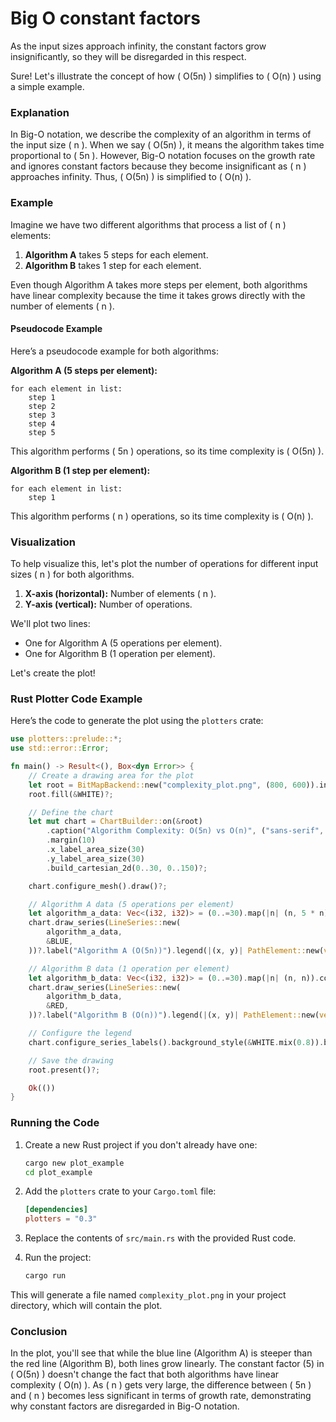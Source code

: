 # Big O constant factors

As the input sizes approach infinity, the constant factors grow insignificantly, so they will be disregarded in this respect.

Sure! Let's illustrate the concept of how \( O(5n) \) simplifies to \( O(n) \) using a simple example.

### Explanation

In Big-O notation, we describe the complexity of an algorithm in terms of the input size \( n \). When we say \( O(5n) \), it means the algorithm takes time proportional to \( 5n \). However, Big-O notation focuses on the growth rate and ignores constant factors because they become insignificant as \( n \) approaches infinity. Thus, \( O(5n) \) is simplified to \( O(n) \).

### Example

Imagine we have two different algorithms that process a list of \( n \) elements:

1. **Algorithm A** takes 5 steps for each element.
2. **Algorithm B** takes 1 step for each element.

Even though Algorithm A takes more steps per element, both algorithms have linear complexity because the time it takes grows directly with the number of elements \( n \).

#### Pseudocode Example

Here’s a pseudocode example for both algorithms:

**Algorithm A (5 steps per element):**
```plaintext
for each element in list:
    step 1
    step 2
    step 3
    step 4
    step 5
```
This algorithm performs \( 5n \) operations, so its time complexity is \( O(5n) \).

**Algorithm B (1 step per element):**
```plaintext
for each element in list:
    step 1
```
This algorithm performs \( n \) operations, so its time complexity is \( O(n) \).

### Visualization

To help visualize this, let's plot the number of operations for different input sizes \( n \) for both algorithms.

1. **X-axis (horizontal):** Number of elements \( n \).
2. **Y-axis (vertical):** Number of operations.

We'll plot two lines:
- One for Algorithm A (5 operations per element).
- One for Algorithm B (1 operation per element).

Let's create the plot!

### Rust Plotter Code Example

Here’s the code to generate the plot using the `plotters` crate:

```rust
use plotters::prelude::*;
use std::error::Error;

fn main() -> Result<(), Box<dyn Error>> {
    // Create a drawing area for the plot
    let root = BitMapBackend::new("complexity_plot.png", (800, 600)).into_drawing_area();
    root.fill(&WHITE)?;

    // Define the chart
    let mut chart = ChartBuilder::on(&root)
        .caption("Algorithm Complexity: O(5n) vs O(n)", ("sans-serif", 50))
        .margin(10)
        .x_label_area_size(30)
        .y_label_area_size(30)
        .build_cartesian_2d(0..30, 0..150)?;

    chart.configure_mesh().draw()?;

    // Algorithm A data (5 operations per element)
    let algorithm_a_data: Vec<(i32, i32)> = (0..=30).map(|n| (n, 5 * n)).collect();
    chart.draw_series(LineSeries::new(
        algorithm_a_data,
        &BLUE,
    ))?.label("Algorithm A (O(5n))").legend(|(x, y)| PathElement::new(vec![(x, y), (x + 20, y)], &BLUE));

    // Algorithm B data (1 operation per element)
    let algorithm_b_data: Vec<(i32, i32)> = (0..=30).map(|n| (n, n)).collect();
    chart.draw_series(LineSeries::new(
        algorithm_b_data,
        &RED,
    ))?.label("Algorithm B (O(n))").legend(|(x, y)| PathElement::new(vec![(x, y), (x + 20, y)], &RED));

    // Configure the legend
    chart.configure_series_labels().background_style(&WHITE.mix(0.8)).border_style(&BLACK).draw()?;

    // Save the drawing
    root.present()?;

    Ok(())
}
```

### Running the Code

1. Create a new Rust project if you don't already have one:
   ```sh
   cargo new plot_example
   cd plot_example
   ```

2. Add the `plotters` crate to your `Cargo.toml` file:
   ```toml
   [dependencies]
   plotters = "0.3"
   ```

3. Replace the contents of `src/main.rs` with the provided Rust code.

4. Run the project:
   ```sh
   cargo run
   ```

This will generate a file named `complexity_plot.png` in your project directory, which will contain the plot.

### Conclusion

In the plot, you'll see that while the blue line (Algorithm A) is steeper than the red line (Algorithm B), both lines grow linearly. The constant factor (5) in \( O(5n) \) doesn't change the fact that both algorithms have linear complexity \( O(n) \). As \( n \) gets very large, the difference between \( 5n \) and \( n \) becomes less significant in terms of growth rate, demonstrating why constant factors are disregarded in Big-O notation.
